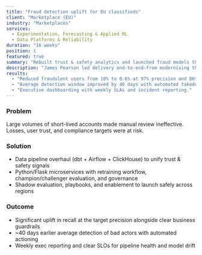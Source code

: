 ```yaml
---
title: "Fraud detection uplift for EU classifieds"
client: "Marketplace (EU)"
industry: "Marketplaces"
services:
  - Experimentation, Forecasting & Applied ML
  - Data Platforms & Reliability
duration: "16 weeks"
position: 1
featured: true
summary: "Rebuilt trust & safety analytics and launched fraud models that cut abusive users from 10% to 0.6%."
description: "James Pearson led delivery end-to-end—from modernising the ClickHouse/dbt stack to deploying Python services with clear governance."
results:
  - "Reduced fraudulent users from 10% to 0.6% at 97% precision and 86% detection."
  - "Average detection window improved by 40 days with automated takedown workflows."
  - "Executive dashboarding with weekly SLAs and incident reporting." 
---
```


### Problem
Large volumes of short-lived accounts made manual review ineffective. Losses, user trust, and compliance targets were at risk.

### Solution
- Data pipeline overhaul (dbt + Airflow + ClickHouse) to unify trust & safety signals
- Python/Flask microservices with retraining workflow, champion/challenger evaluation, and governance
- Shadow evaluation, playbooks, and enablement to launch safely across regions

### Outcome
- Significant uplift in recall at the target precision alongside clear business guardrails
- ~40 days earlier average detection of bad actors with automated actioning
- Weekly exec reporting and clear SLOs for pipeline health and model drift
